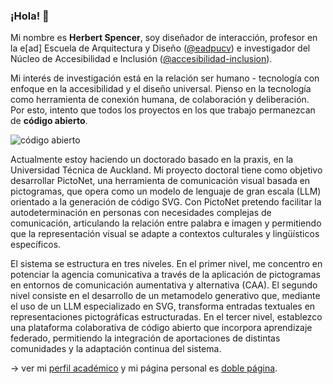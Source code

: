 ### ¡Hola! 👋

Mi nombre es **Herbert Spencer**, soy diseñador de interacción, profesor en la e[ad] Escuela de Arquitectura y Diseño ([@eadpucv](http://github.com/eadpucv)) e investigador del Núcleo de Accesibilidad e Inclusión ([@accesibilidad-inclusion](http://github.com/accesibilidad-inclusion)).

Mi interés de investigación está en la relación ser humano - tecnología con enfoque en la accesibilidad y el diseño universal. Pienso en la tecnología como herramienta de conexión humana, de colaboración y deliberación. Por esto, intento que todos los proyectos en los que trabajo permanezcan de **código abierto**.

![código abierto](https://img.shields.io/badge/opensource-code--always--available-blue)

Actualmente estoy haciendo un doctorado basado en la praxis, en la Universidad Técnica de Auckland. Mi proyecto doctoral tiene como objetivo desarrollar PictoNet, una herramienta de comunicación visual basada en pictogramas, que opera como un modelo de lenguaje de gran escala (LLM) orientado a la generación de código SVG. Con PictoNet pretendo facilitar la autodeterminación en personas con necesidades complejas de comunicación, articulando la relación entre palabra e imagen y permitiendo que la representación visual se adapte a contextos culturales y lingüísticos específicos.

El sistema se estructura en tres niveles. En el primer nivel, me concentro en potenciar la agencia comunicativa a través de la aplicación de pictogramas en entornos de comunicación aumentativa y alternativa (CAA). El segundo nivel consiste en el desarrollo de un metamodelo generativo que, mediante el uso de un LLM especializado en SVG, transforma entradas textuales en representaciones pictográficas estructuradas. En el tercer nivel, establezco una plataforma colaborativa de código abierto que incorpora aprendizaje federado, permitiendo la integración de aportaciones de distintas comunidades y la adaptación continua del sistema.

&rarr; ver mi [perfil académico](https://wiki.ead.pucv.cl/Herbert_Spencer) y mi página personal es [doble página](https://herbertspencer.net).

<!--
**hspencer/hspencer** is a ✨ _special_ ✨ repository because its `README.md` (this file) appears on your GitHub profile.

Here are some ideas to get you started:

- 🔭 I’m currently working on ...
- 🌱 I’m currently learning ...
- 👯 I’m looking to collaborate on ...
- 🤔 I’m looking for help with ...
- 💬 Ask me about ...
- 📫 How to reach me: ...
- 😄 Pronouns: ...
- ⚡ Fun fact: ...
-->
